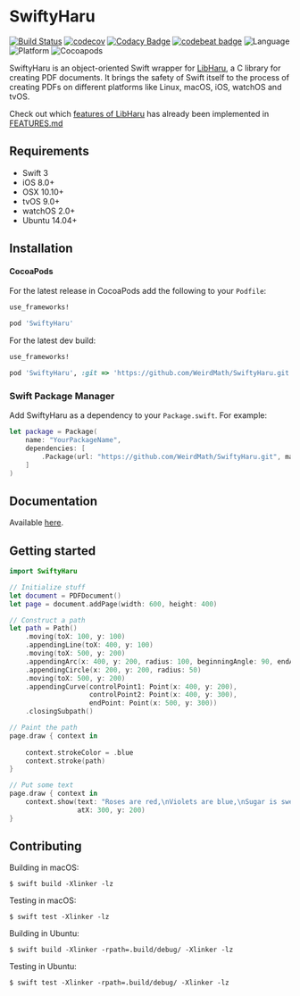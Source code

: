 # SwiftyHaru

[![Build Status](https://travis-ci.org/WeirdMath/SwiftyHaru.svg?branch=dev)](https://travis-ci.org/WeirdMath/SwiftyHaru)
[![codecov](https://codecov.io/gh/WeirdMath/SwiftyHaru/branch/dev/graph/badge.svg)](https://codecov.io/gh/WeirdMath/SwiftyHaru)
[![Codacy Badge](https://api.codacy.com/project/badge/Grade/66cfcbcec9884191a0f8aa1bef26deb8)](https://www.codacy.com/app/broadway_lamb/SwiftyHaru?utm_source=github.com&amp;utm_medium=referral&amp;utm_content=WeirdMath/SwiftyHaru&amp;utm_campaign=Badge_Grade)
[![codebeat badge](https://codebeat.co/badges/4ce84f1a-1ab5-4533-a609-afb168128538)](https://codebeat.co/projects/github-com-weirdmath-swiftyharu)
![Language](https://img.shields.io/badge/Swift-3.0-orange.svg)
![Platform](https://img.shields.io/badge/platform-Linux%20%7C%20macOS%20%7C%20iOS%20%7C%20watchOS%20%7C%20tvOS-lightgrey.svg)
![Cocoapods](https://img.shields.io/cocoapods/v/SwiftyHaru.svg?style=flat)

SwiftyHaru is an object-oriented Swift wrapper for [LibHaru](https://github.com/libharu/libharu), a C library for creating PDF documents. It brings the safety of Swift itself to the process of creating PDFs on different platforms like Linux, macOS, iOS, watchOS and tvOS.

Check out which [features of LibHaru](https://github.com/libharu/libharu/wiki) has already been implemented in [FEATURES.md](FEATURES.md)

## Requirements

* Swift 3
* iOS 8.0+
* OSX 10.10+
* tvOS 9.0+
* watchOS 2.0+
* Ubuntu 14.04+

## Installation

#### CocoaPods

For the latest release in CocoaPods add the following to your `Podfile`:

```ruby
use_frameworks!

pod 'SwiftyHaru'
```

For the latest dev build:

```ruby
use_frameworks!

pod 'SwiftyHaru', :git => 'https://github.com/WeirdMath/SwiftyHaru.git', :branch => 'dev'
```

### Swift Package Manager
Add SwiftyHaru as a dependency to your `Package.swift`. For example:

```swift
let package = Package(
    name: "YourPackageName",
    dependencies: [
        .Package(url: "https://github.com/WeirdMath/SwiftyHaru.git", majorVersion: 0)
    ]
)
```

## Documentation

Available [here](https://weirdmath.github.io/SwiftyHaru/).

## Getting started

```swift
import SwiftyHaru

// Initialize stuff
let document = PDFDocument()
let page = document.addPage(width: 600, height: 400)

// Construct a path
let path = Path()
    .moving(toX: 100, y: 100)
    .appendingLine(toX: 400, y: 100)
    .moving(toX: 500, y: 200)
    .appendingArc(x: 400, y: 200, radius: 100, beginningAngle: 90, endAngle: 180)
    .appendingCircle(x: 200, y: 200, radius: 50)
    .moving(toX: 500, y: 200)
    .appendingCurve(controlPoint1: Point(x: 400, y: 200),
                    controlPoint2: Point(x: 400, y: 300),
                    endPoint: Point(x: 500, y: 300))
    .closingSubpath()

// Paint the path
page.draw { context in
    
    context.strokeColor = .blue
    context.stroke(path)
}

// Put some text
page.draw { context in
    context.show(text: "Roses are red,\nViolets are blue,\nSugar is sweet,\nAnd so are you.",
                 atX: 300, y: 200)
}
```

## Contributing

Building in macOS:

```
$ swift build -Xlinker -lz
```

Testing in macOS:

```
$ swift test -Xlinker -lz
```

Building in Ubuntu:

```
$ swift build -Xlinker -rpath=.build/debug/ -Xlinker -lz
```

Testing in Ubuntu:

```
$ swift test -Xlinker -rpath=.build/debug/ -Xlinker -lz
```
